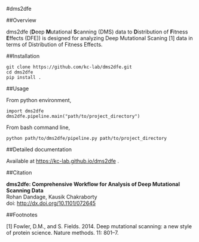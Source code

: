 #dms2dfe

##Overview

dms2dfe (**D**eep **M**utational **S**canning (DMS) data to **D**istribution of **F**itness **E**ffects (DFE)) is designed for analyzing Deep Mutational Scaning [1] data in terms of Distribution of Fitness Effects.

##Installation

	git clone https://github.com/kc-lab/dms2dfe.git
	cd dms2dfe
	pip install .

##Usage

From python environment,

    import dms2dfe
    dms2dfe.pipeline.main("path/to/project_directory")

From bash command line,

    python path/to/dms2dfe/pipeline.py path/to/project_directory

##Detailed documentation

Available at https://kc-lab.github.io/dms2dfe .

##Citation

**dms2dfe: Comprehensive Workflow for Analysis of Deep Mutational Scanning Data**  
Rohan Dandage, Kausik Chakraborty  
doi: http://dx.doi.org/10.1101/072645  

##Footnotes

[1] Fowler, D.M., and S. Fields. 2014. Deep mutational scanning: a new style of protein science. Nature methods. 11: 801–7.
